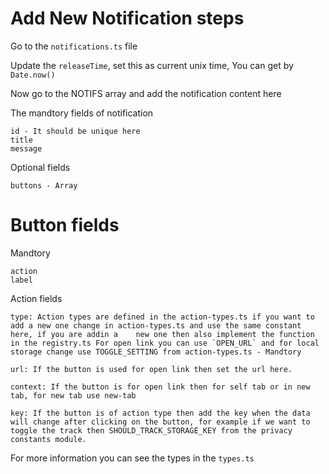 # Add New Notification steps

Go to the `notifications.ts` file

Update the `releaseTime`, set this as current unix time, You can get by `Date.now()`

Now go to the NOTIFS array and add the notification content here

The mandtory fields of notification

```
id - It should be unique here
title
message
```

Optional fields

```
buttons - Array
```

# Button fields

Mandtory

```
action
label
```

Action fields

```
type: Action types are defined in the action-types.ts if you want to add a new one change in action-types.ts and use the same constant here, if you are addin a    new one then also implement the function in the registry.ts For open link you can use `OPEN_URL` and for local storage change use TOGGLE_SETTING from action-types.ts - Mandtory

url: If the button is used for open link then set the url here.

context: If the button is for open link then for self tab or in new tab, for new tab use new-tab

key: If the button is of action type then add the key when the data will change after clicking on the button, for example if we want to toggle the track then SHOULD_TRACK_STORAGE_KEY from the privacy constants module.
```

For more information you can see the types in the `types.ts`
